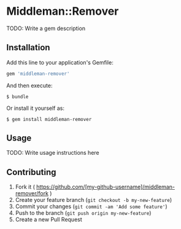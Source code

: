 # Middleman::Remover

TODO: Write a gem description

## Installation

Add this line to your application's Gemfile:

```ruby
gem 'middleman-remover'
```

And then execute:

    $ bundle

Or install it yourself as:

    $ gem install middleman-remover

## Usage

TODO: Write usage instructions here

## Contributing

1. Fork it ( https://github.com/[my-github-username]/middleman-remover/fork )
2. Create your feature branch (`git checkout -b my-new-feature`)
3. Commit your changes (`git commit -am 'Add some feature'`)
4. Push to the branch (`git push origin my-new-feature`)
5. Create a new Pull Request
